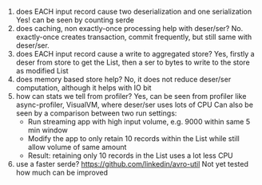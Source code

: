 1. does EACH input record cause two deserialization and one serialization
   Yes! can be seen by counting serde
2. does caching, non exactly-once processing help with deser/ser?
   No. exactly-once creates transaction, commit frequently, but still same with deser/ser.
3. does EACH input record cause a write to aggregated store?
   Yes, firstly a deser from store to get the List, then a ser to bytes to write to the store as modified List
4. does memory based store help?
   No, it does not reduce deser/ser computation, although it helps with IO bit
5. how can stats we tell from profiler?
   Yes, can be seen from profiler like async-profiler, VisualVM, where deser/ser uses lots of CPU
   Can also be seen by a comparison between two run settings:
   - Run streaming app with high input volume, e.g. 9000 within same 5 min window
   - Modify the app to only retain 10 records within the List while still allow volume of same amount
   - Result: retaining only 10 records in the List uses a lot less CPU
6. use a faster serde? https://github.com/linkedin/avro-util
   Not yet tested how much can be improved

